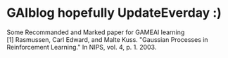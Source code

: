 # GAIblog hopefully UpdateEverday :)
Some Recommanded and Marked paper for GAMEAI learning  
[1] Rasmussen, Carl Edward, and Malte Kuss. "Gaussian Processes in Reinforcement Learning." In NIPS, vol. 4, p. 1. 2003.
